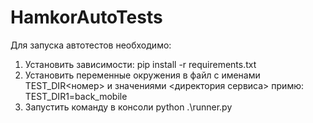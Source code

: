 # HamkorAutoTests

Для запуска автотестов необходимо:
1) Установить зависимости: pip install -r requirements.txt
2) Установить переменные окружения в файл с именами TEST_DIR<номер> и значениями <директория сервиса> примю: TEST_DIR1=back_mobile 
3) Запустить команду в консоли python .\runner.py


